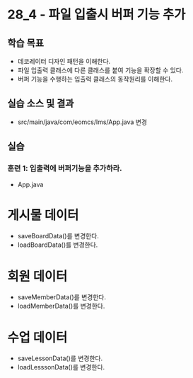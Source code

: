 # 28_4 - 파일 입출시 버퍼 기능 추가

## 학습 목표 
- 데코레이터 디자인 패턴을 이해한다.
- 파일 입출력 클래스에 다른 클래스를 붙여 기능을 확장할 수 있다.
- 버퍼 기능을 수행하는 입출력 클래스의 동작원리를 이해한다.

## 실습 소스 및 결과
- src/main/java/com/eomcs/lms/App.java 변경
  
## 실습  

### 훈련 1: 입출력에 버퍼기능을 추가하라.

- App.java
#   게시물 데이터
  - saveBoardData()를 변경한다.
  - loadBoardData()를 변경한다.
#   회원 데이터
  - saveMemberData()를 변경한다.
  - loadMemberData()를 변경한다.
#   수업 데이터
  - saveLessonData()를 변경한다.
  - loadLesssonData()를 변경한다.
